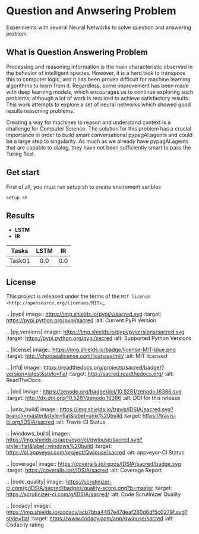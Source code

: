 # Question and Anwsering Problem

Experiments with several Neural Networks to solve question and answering problem.

## What is Question Answering Problem

Processing and reasoning information is the main characteristic observed in the behavior of intelligent species. However, it is a hard task to transpose this to computer logic, and it has been proven difficult for machine learning algorithms to learn from it. Regardless, some improvement has been made with deep learning models, which encourages us to continue exploring such problems, although a lot of work is required to achieve satisfactory results. This work attempts to explore a set of neural networks which showed good results reasoning problems. 

Creating a way for machines to reason and understand context is a challenge for Computer Science. The solution for this     problem has a crucial importance in order to build smart conversational pypagAI.agents and could be a large step to singularity. As much as we already have pypagAI.agents that are capable to dialog, they have not been sufficiently smart to pass the Turing Test.

## Get start

First of all, you must run setup.sh to create enviroment varibles

```
setup.sh
```

## Results

* **LSTM**
* **IR** 

|Tasks  | LSTM | IR  |
| ---   |  :-: | :-: |
|Task01 |  0.0 | 0.0 |


License
-------
This project is released under the terms of the `MIT license <http://opensource.org/licenses/MIT>`_.

.. |pypi| image:: https://img.shields.io/pypi/v/sacred.svg
    :target: https://pypi.python.org/pypi/sacred
    :alt: Current PyPi Version

.. |py_versions| image:: https://img.shields.io/pypi/pyversions/sacred.svg
    :target: https://pypi.python.org/pypi/sacred
    :alt: Supported Python Versions

.. |license| image:: https://img.shields.io/badge/license-MIT-blue.png
    :target: http://choosealicense.com/licenses/mit/
    :alt: MIT licensed

.. |rtfd| image:: https://readthedocs.org/projects/sacred/badge/?version=latest&style=flat
    :target: http://sacred.readthedocs.org/
    :alt: ReadTheDocs

.. |doi| image:: https://zenodo.org/badge/doi/10.5281/zenodo.16386.svg
    :target: http://dx.doi.org/10.5281/zenodo.16386
    :alt: DOI for this release

.. |unix_build| image:: https://img.shields.io/travis/IDSIA/sacred.svg?branch=master&style=flat&label=unix%20build
    :target: https://travis-ci.org/IDSIA/sacred
    :alt: Travis-CI Status

.. |windows_build| image:: https://img.shields.io/appveyor/ci/qwlouse/sacred.svg?style=flat&label=windows%20build
    :target: https://ci.appveyor.com/project/Qwlouse/sacred
    :alt: appveyor-CI Status

.. |coverage| image:: https://coveralls.io/repos/IDSIA/sacred/badge.svg
    :target: https://coveralls.io/r/IDSIA/sacred
    :alt: Coverage Report

.. |code_quality| image:: https://scrutinizer-ci.com/g/IDSIA/sacred/badges/quality-score.png?b=master
    :target: https://scrutinizer-ci.com/g/IDSIA/sacred/
    :alt: Code Scrutinizer Quality

.. |codacy| image:: https://img.shields.io/codacy/acb7bba4467e47deaf260d6df5c0279f.svg?style=flat
    :target: https://www.codacy.com/app/qwlouse/sacred
    :alt: Codacity rating
